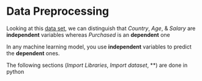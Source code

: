 # Data Preprocessing

Looking at this [data set](data_preprocessing/data/Data.csv), we can distinguish that *Country*, *Age*, & *Salary* are **independent** variables whereas *Purchased* is an **dependent** one

In any machine learning model, you use **independent** variables to predict the **dependent** ones.

The following sections (*Import Libraries*, *Import dataset*, **) are done in python